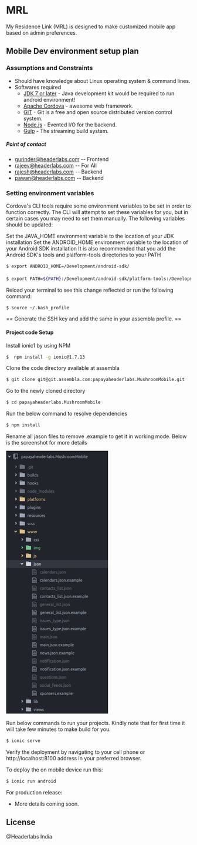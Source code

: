 # MRL
 
 My Residence Link (MRL) is designed to make customized mobile app based on admin preferences.

## Mobile Dev environment setup plan
### Assumptions and Constraints
  - Should have knowledge about Linux operating system & command lines.
  - Softwares required
    - [JDK 7 or later] - Java development kit would be required to run android environment!
    - [Apache Cordova] - awesome web framework.
    - [GIT] - Git is a free and open source distributed version control system.
    - [Node.js] - Evented I/O for the backend.
    - [Gulp] - The streaming build system.

  ##### Point of contact
  - gurinder@headerlabs.com     -- Frontend
  - rajeev@headerlabs.com       -- For All
  - rajesh@headerlabs.com       -- Backend
  - pawan@headerlabs.com        -- Backend

### Setting environment variables
Cordova's CLI tools require some environment variables to be set in order to function correctly. The CLI will attempt to set these variables for you, but in certain cases you may need to set them manually. The following variables should be updated:

Set the JAVA_HOME environment variable to the location of your JDK installation
Set the ANDROID_HOME environment variable to the location of your Android SDK installation
It is also recommended that you add the Android SDK's tools and platform-tools directories to your PATH

```sh
$ export ANDROID_HOME=/Development/android-sdk/

$ export PATH=${PATH}:/Development/android-sdk/platform-tools:/Development/android-sdk/tools
```
Reload your terminal to see this change reflected or run the following command:

```sh
$ source ~/.bash_profile

```

== Generate the SSH key and add the same in your assembla profile. ==


#### Project code Setup
Install ionic1 by using NPM
```sh
$  npm install -g ionic@1.7.13
```

Clone the code directory available at assembla
```sh
$ git clone git@git.assembla.com:papayaheaderlabs.MushroomMobile.git
```
Go to the newly cloned directory
```sh
$ cd papayaheaderlabs.MushroomMobile
```
Run the below command to resolve dependencies 
```sh
$ npm install
```
Rename all jason files to remove .example to get it in working mode. Below is the screenshot for more details 

![example image](/images/example.png)


Run below commands to run your projects. Kindly note that for first time it will take few minutes to make build for you.
```sh
$ ionic serve
```
Verify the deployment by navigating to your cell phone or http://localhost:8100 address in your preferred browser.

To deploy the on mobile device run this: 
```sh
$ ionic run android
```

For production release:
 - More details coming soon.



License
----

@Headerlabs India


   [node.js]: <http://nodejs.org>
   [Gulp]: <http://gulpjs.com>
   [JDK 7 or later]: <http://www.oracle.com/technetwork/java/javase/downloads/jdk7-downloads-1880260.html>
   [GIT]: <http://git-scm.com/downloads>
   [Apache Cordova]: <http://cordova.apache.org/docs/en/latest/guide/cli/index.html>
   [Android SDK]: <http://developer.android.com/sdk/installing/index.html?pkg=tools>

  

